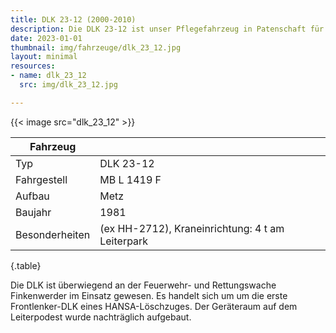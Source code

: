 ```yaml
---
title: DLK 23-12 (2000-2010)
description: Die DLK 23-12 ist unser Pflegefahrzeug in Patenschaft für die Hamburger Feuerwehrhistoriker
date: 2023-01-01
thumbnail: img/fahrzeuge/dlk_23_12.jpg
layout: minimal
resources:
- name: dlk_23_12
  src: img/dlk_23_12.jpg

---
```


{{< image src="dlk_23_12" >}}  

| Fahrzeug       |                                                  |
| -------------- | ------------------------------------------------ |
| Typ            | DLK 23-12                                        |
| Fahrgestell    | MB L 1419 F                                      |
| Aufbau         | Metz                                             |
| Baujahr        | 1981                                             |
| Besonderheiten | (ex HH-2712), Kraneinrichtung: 4 t am Leiterpark |
{.table}

Die DLK ist überwiegend an der Feuerwehr- und Rettungswache Finkenwerder im Einsatz gewesen. Es handelt sich um um die erste Frontlenker-DLK eines HANSA-Löschzuges. Der Geräteraum auf dem Leiterpodest wurde nachträglich aufgebaut.
